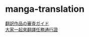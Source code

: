 # manga-translation

[翻訳作品の審査ガイド](https://dl-info.com/translators/translatorUnite_guide.pdf)  
[大家一起來翻譯任務通行證](https://www.dlsite.com/modpub/lp/overseas/translator/achievement/index_zh_tw.html)
